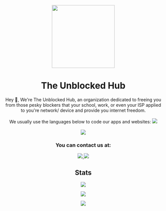 <p align="center"><img src="https://avatars.githubusercontent.com/u/132709898" width="200px"/></p>

<h1 align="center">The Unblocked Hub</h1>

<p align="center">
  Hey 👋, We're The Unblocked Hub, an organization dedicated to freeing you from those pesky blockers that your school, work, or even your ISP applied to you're network/ device and provide you internet freedom.
  
  <br>
  <br>
  We usually use the languages below to code our apps and websites:
  
  <a href="#">
    <img src="https://skillicons.dev/icons?i=md,html,javascript,css,nodejs,java," />
    <br>
    <br>
    <img src="https://skillicons.dev/icons?i=vscode" />
  </a>
  
  <h3 align="center">You can contact us at:</h3>
  
  <p align="center">
    <a href="mailto:mail@theunblockedhub.com">
        <img src="https://skillicons.dev/icons?i=gmail" />
    </a>
    <a href="https://github.com/TheUnblockedHubOfficial">
        <img src="https://skillicons.dev/icons?i=github" />
    </a>
  </p>
</p>

<h2 align="center">Stats</h2>

<p align="center">
  <p align="center"><img src="https://github-readme-stats.vercel.app/api?username=TheUnblockedHubOfficial&show_icons=true&theme=dark" /></p>
  <p align="center"><img src="https://github-readme-stats.vercel.app/api/top-langs/?username=TheUnblockedHubOfficial&layout=compact&show_icons=true&theme=dark" /></p>
  <p align="center"><img src="https://github-readme-streak-stats.herokuapp.com?user=TheUnblockedHubOfficial&theme=github-dark-blue&border_radius=4.5" /></p>
</p>
